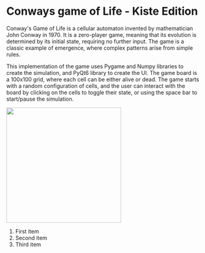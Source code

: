<h1>Conways game of Life - Kiste Edition</h1>

<p>Conway's Game of Life is a cellular automaton invented by mathematician John Conway in 1970. It is a zero-player game, meaning that its evolution is determined by its initial state, requiring no further input. The game is a classic example of emergence, where complex patterns arise from simple rules.</p>

<p>This implementation of the game uses Pygame and Numpy libraries to create the simulation, and PyQt6 library to create the UI. The game board is a 100x100 grid, where each cell can be either alive or dead. The game starts with a random configuration of cells, and the user can interact with the board by clicking on the cells to toggle their state, or using the space bar to start/pause the simulation.</p>

<img src="https://upload.wikimedia.org/wikipedia/commons/e/e5/Gospers_glider_gun.gif" width="300">

<ol>
  <li>First item</li>
  <li>Second item</li>
  <li>Third item</li>
</ol>
